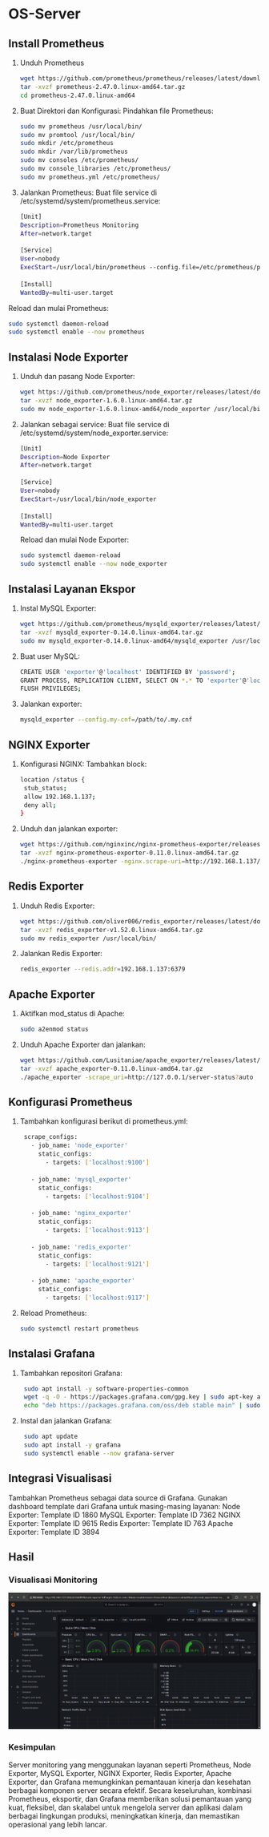 # OS-Server

## Install Prometheus
1. Unduh Prometheus
      ```sh
      wget https://github.com/prometheus/prometheus/releases/latest/download/prometheus-2.47.0.linux-amd64.tar.gz
      tar -xvzf prometheus-2.47.0.linux-amd64.tar.gz
      cd prometheus-2.47.0.linux-amd64
      ```
2. Buat Direktori dan Konfigurasi: Pindahkan file Prometheus:
      ```sh
      sudo mv prometheus /usr/local/bin/
      sudo mv promtool /usr/local/bin/
      sudo mkdir /etc/prometheus
      sudo mkdir /var/lib/prometheus
      sudo mv consoles /etc/prometheus/
      sudo mv console_libraries /etc/prometheus/
      sudo mv prometheus.yml /etc/prometheus/
      ```
3. Jalankan Prometheus: Buat file service di /etc/systemd/system/prometheus.service:
    ```sh
   [Unit]
    Description=Prometheus Monitoring
    After=network.target
    
    [Service]
    User=nobody
    ExecStart=/usr/local/bin/prometheus --config.file=/etc/prometheus/prometheus.yml --storage.tsdb.path=/var/lib/prometheus
    
    [Install]
    WantedBy=multi-user.target
   ```
  Reload dan mulai Prometheus:
  ```sh
  sudo systemctl daemon-reload
  sudo systemctl enable --now prometheus
   ```

## Instalasi Node Exporter
1. Unduh dan pasang Node Exporter:
   ```sh
   wget https://github.com/prometheus/node_exporter/releases/latest/download/node_exporter-1.6.0.linux-amd64.tar.gz
   tar -xvzf node_exporter-1.6.0.linux-amd64.tar.gz
   sudo mv node_exporter-1.6.0.linux-amd64/node_exporter /usr/local/bin/
   ```
2. Jalankan sebagai service: Buat file service di /etc/systemd/system/node_exporter.service:
   ```sh
   [Unit]
   Description=Node Exporter
   After=network.target
    
   [Service]
   User=nobody
   ExecStart=/usr/local/bin/node_exporter
    
   [Install]
   WantedBy=multi-user.target
   ```
   Reload dan mulai Node Exporter:
   ```sh
   sudo systemctl daemon-reload
   sudo systemctl enable --now node_exporter
   ```

## Instalasi Layanan Ekspor
1. Instal MySQL Exporter:
   ```sh
   wget https://github.com/prometheus/mysqld_exporter/releases/latest/download/mysqld_exporter-0.14.0.linux-amd64.tar.gz
   tar -xvzf mysqld_exporter-0.14.0.linux-amd64.tar.gz
   sudo mv mysqld_exporter-0.14.0.linux-amd64/mysqld_exporter /usr/local/bin/
   ```
2. Buat user MySQL:
   ```sh
   CREATE USER 'exporter'@'localhost' IDENTIFIED BY 'password';
   GRANT PROCESS, REPLICATION CLIENT, SELECT ON *.* TO 'exporter'@'localhost';
   FLUSH PRIVILEGES;
   ```
3. Jalankan exporter:
   ```sh
   mysqld_exporter --config.my-cnf=/path/to/.my.cnf
   ```

## NGINX Exporter
1. Konfigurasi NGINX: Tambahkan block:
   ```sh
   location /status {
    stub_status;
    allow 192.168.1.137;
    deny all;
   }
   ```
2. Unduh dan jalankan exporter:
   ```sh
   wget https://github.com/nginxinc/nginx-prometheus-exporter/releases/latest/download/nginx-prometheus-exporter-0.11.0.linux-amd64.tar.gz
   tar -xvzf nginx-prometheus-exporter-0.11.0.linux-amd64.tar.gz
   ./nginx-prometheus-exporter -nginx.scrape-uri=http://192.168.1.137/status
   ```
## Redis Exporter
1. Unduh Redis Exporter:
   ```sh
   wget https://github.com/oliver006/redis_exporter/releases/latest/download/redis_exporter-v1.52.0.linux-amd64.tar.gz
   tar -xvzf redis_exporter-v1.52.0.linux-amd64.tar.gz
   sudo mv redis_exporter /usr/local/bin/
   ```
2. Jalankan Redis Exporter:
   ```sh
   redis_exporter --redis.addr=192.168.1.137:6379
   ```

## Apache Exporter
1. Aktifkan mod_status di Apache:
   ```sh
   sudo a2enmod status
   ```
2. Unduh Apache Exporter dan jalankan:
   ```sh
   wget https://github.com/Lusitaniae/apache_exporter/releases/latest/download/apache_exporter-0.11.0.linux-amd64.tar.gz
   tar -xvzf apache_exporter-0.11.0.linux-amd64.tar.gz
   ./apache_exporter -scrape_uri=http://127.0.0.1/server-status?auto
   ```

## Konfigurasi Prometheus
1. Tambahkan konfigurasi berikut di prometheus.yml:
   ```sh
    scrape_configs:
      - job_name: 'node_exporter'
        static_configs:
          - targets: ['localhost:9100']
    
      - job_name: 'mysql_exporter'
        static_configs:
          - targets: ['localhost:9104']
    
      - job_name: 'nginx_exporter'
        static_configs:
          - targets: ['localhost:9113']
    
      - job_name: 'redis_exporter'
        static_configs:
          - targets: ['localhost:9121']
    
      - job_name: 'apache_exporter'
        static_configs:
          - targets: ['localhost:9117']
   ```
2. Reload Prometheus:
   ```sh
   sudo systemctl restart prometheus
   ```

## Instalasi Grafana
1. Tambahkan repositori Grafana:
   ```sh
    sudo apt install -y software-properties-common
    wget -q -O - https://packages.grafana.com/gpg.key | sudo apt-key add -
    echo "deb https://packages.grafana.com/oss/deb stable main" | sudo tee /etc/apt/sources.list.d/grafana.list
   ```
2. Instal dan jalankan Grafana:
   ```sh
    sudo apt update
    sudo apt install -y grafana
    sudo systemctl enable --now grafana-server
   ```

## Integrasi Visualisasi
Tambahkan Prometheus sebagai data source di Grafana.
Gunakan dashboard template dari Grafana untuk masing-masing layanan:
Node Exporter: Template ID 1860
MySQL Exporter: Template ID 7362
NGINX Exporter: Template ID 9615
Redis Exporter: Template ID 763
Apache Exporter: Template ID 3894

## Hasil 
### Visualisasi Monitoring
   ![Monitoring](Visualisasi.png)

### Kesimpulan
Server monitoring yang menggunakan layanan seperti Prometheus, Node Exporter, MySQL Exporter, NGINX Exporter, Redis Exporter, Apache Exporter, dan Grafana memungkinkan pemantauan kinerja dan kesehatan berbagai komponen server secara efektif. Secara keseluruhan, kombinasi Prometheus, eksportir, dan Grafana memberikan solusi pemantauan yang kuat, fleksibel, dan skalabel untuk mengelola server dan aplikasi dalam berbagai lingkungan produksi, meningkatkan kinerja, dan memastikan operasional yang lebih lancar.
